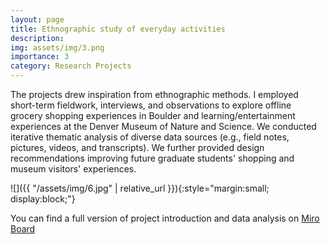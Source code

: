 ```yaml
---
layout: page
title: Ethnographic study of everyday activities
description:
img: assets/img/3.png
importance: 3
category: Research Projects
---
```


The projects drew inspiration from ethnographic methods. I employed short-term fieldwork, interviews, and observations to explore offline grocery shopping experiences in Boulder and learning/entertainment experiences at the Denver Museum of Nature and Science. We conducted iterative thematic analysis of diverse data sources (e.g., field notes, pictures, videos, and transcripts). We further provided  design recommendations improving future graduate students' shopping and museum visitors' experiences.

![]({{ "/assets/img/6.jpg" | relative_url }}){:style="margin:small; display:block;"}

You can find a full version of project introduction and data analysis on [Miro Board](https://miro.com/app/board/uXjVMVP_1sU=/)
